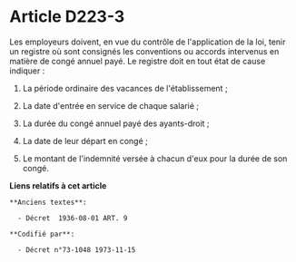 # Article D223-3

Les employeurs doivent, en vue du contrôle de l'application de la loi, tenir un registre où sont consignés les conventions ou
accords intervenus en matière de congé annuel payé. Le registre doit en tout état de cause indiquer :

1. La période ordinaire des vacances de l'établissement ;

2. La date d'entrée en service de chaque salarié ;

3. La durée du congé annuel payé des ayants-droit ;

4. La date de leur départ en congé ;

5. Le montant de l'indemnité versée à chacun d'eux pour la durée de son congé.

**Liens relatifs à cet article**

	**Anciens textes**:

	  - Décret  1936-08-01 ART. 9

	**Codifié par**:

	  - Décret n°73-1048 1973-11-15
